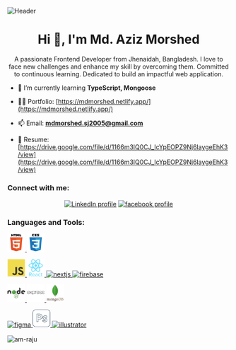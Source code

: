 ![Header](https://i.ibb.co/rpPLvQk/git-banner.jpg)
<h1 align="center">Hi 👋, I'm Md. Aziz Morshed</h1>
<p align="center">A passionate Frontend Developer from Jhenaidah, Bangladesh. I love to face new challenges and enhance my skill by overcoming them. Committed to continuous learning. Dedicated to build an impactful web application.</p>




- 🌱 I’m currently learning **TypeScript, Mongoose**

- 👨‍💻 Portfolio: [https://mdmorshed.netlify.app/](https://mdmorshed.netlify.app/)

- 📫 Email: **mdmorshed.sj2005@gmail.com**

- 📄 Resume: [https://drive.google.com/file/d/1166m3lQ0CJ_IcYpEOPZ9Nj6laygeEhK3/view](https://drive.google.com/file/d/1166m3lQ0CJ_IcYpEOPZ9Nj6laygeEhK3/view)

<h3 align="left">Connect with me:</h3>
<p align="center">
<a href="https://www.linkedin.com/in/md-aziz-morshed-4b1462280/" target="_blank"><img align="center" src="https://i.ibb.co/VT2R6LY/linkedin.png" alt="LinkedIn profile" height="35" width="130" /></a>
<a href="https://www.facebook.com/profile.php?id=61558277339618" target="_blank"><img align="center" src="https://i.ibb.co/3NBpdMt/facebook6.png" alt="facebook profile" height="35" width="130" /></a>
</p>

<h3 align="left">Languages and Tools:</h3>
<p align="left"> <a href="https://www.w3.org/html/" target="_blank" rel="noreferrer"> <img src="https://raw.githubusercontent.com/devicons/devicon/master/icons/html5/html5-original-wordmark.svg" alt="html5" width="40" height="40"/> </a> <a href="https://www.w3schools.com/css/" target="_blank" rel="noreferrer"> <img src="https://raw.githubusercontent.com/devicons/devicon/master/icons/css3/css3-original-wordmark.svg" alt="css3" width="40" height="40"/> </a>
  
<a href="https://developer.mozilla.org/en-US/docs/Web/JavaScript" target="_blank" rel="noreferrer"> <img src="https://raw.githubusercontent.com/devicons/devicon/master/icons/javascript/javascript-original.svg" alt="javascript" width="40" height="40"/> </a><a href="https://reactjs.org/" target="_blank" rel="noreferrer"> <img src="https://raw.githubusercontent.com/devicons/devicon/master/icons/react/react-original-wordmark.svg" alt="react" width="40" height="40"/> </a><a href="https://nextjs.org/" target="_blank" rel="noreferrer"> <img src="https://cdn.worldvectorlogo.com/logos/nextjs-2.svg" alt="nextjs" width="40" height="40"/> </a><a href="https://firebase.google.com/" target="_blank" rel="noreferrer"> <img src="https://www.vectorlogo.zone/logos/firebase/firebase-icon.svg" alt="firebase" width="40" height="40"/> </a>


<a href="https://nodejs.org" target="_blank" rel="noreferrer"> <img src="https://raw.githubusercontent.com/devicons/devicon/master/icons/nodejs/nodejs-original-wordmark.svg" alt="nodejs" width="40" height="40"/> </a><a href="https://expressjs.com" target="_blank" rel="noreferrer"> <img src="https://raw.githubusercontent.com/devicons/devicon/master/icons/express/express-original-wordmark.svg" alt="express" width="40" height="40"/> </a><a href="https://www.mongodb.com/" target="_blank" rel="noreferrer"> <img src="https://raw.githubusercontent.com/devicons/devicon/master/icons/mongodb/mongodb-original-wordmark.svg" alt="mongodb" width="40" height="40"/> </a>

 <a href="https://www.figma.com/" target="_blank" rel="noreferrer"> <img src="https://www.vectorlogo.zone/logos/figma/figma-icon.svg" alt="figma" width="40" height="40"/> </a><a href="https://www.photoshop.com/en" target="_blank" rel="noreferrer"> <img src="https://raw.githubusercontent.com/devicons/devicon/master/icons/photoshop/photoshop-line.svg" alt="photoshop" width="40" height="40"/> </a>   <a href="https://www.adobe.com/in/products/illustrator.html" target="_blank" rel="noreferrer"> <img src="https://www.vectorlogo.zone/logos/adobe_illustrator/adobe_illustrator-icon.svg" alt="illustrator" width="40" height="40"/> </a>      </p>

<p><img align="center" src="https://github-readme-stats.vercel.app/api/top-langs?username=am-raju&show_icons=true&locale=en&layout=compact" alt="am-raju" /></p>

